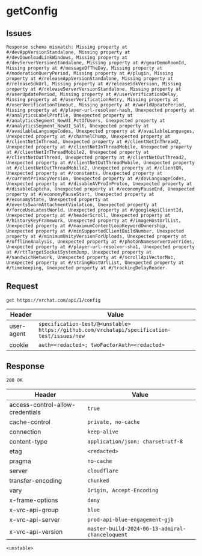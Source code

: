# getConfig

## Issues
```
Response schema mismatch: Missing property at #/devAppVersionStandalone, Missing property at #/devDownloadLinkWindows, Missing property at #/devServerVersionStandalone, Missing property at #/gearDemoRoomId, Missing property at #/messageOfTheDay, Missing property at #/moderationQueryPeriod, Missing property at #/plugin, Missing property at #/releaseAppVersionStandalone, Missing property at #/releaseSdkUrl, Missing property at #/releaseSdkVersion, Missing property at #/releaseServerVersionStandalone, Missing property at #/userUpdatePeriod, Missing property at #/userVerificationDelay, Missing property at #/userVerificationRetry, Missing property at #/userVerificationTimeout, Missing property at #/worldUpdatePeriod, Missing property at #/player-url-resolver-hash, Unexpected property at #/analyticsLabelProfile, Unexpected property at #/analyticsSegment_NewUI_PctOfUsers, Unexpected property at #/analyticsSegment_NewUI_Salt, Unexpected property at #/availableLanguageCodes, Unexpected property at #/availableLanguages, Unexpected property at #/channelChump, Unexpected property at #/clientNetInThread, Unexpected property at #/clientNetInThread2, Unexpected property at #/clientNetInThreadMobile, Unexpected property at #/clientNetInThreadMobile2, Unexpected property at #/clientNetOutThread, Unexpected property at #/clientNetOutThread2, Unexpected property at #/clientNetOutThreadMobile, Unexpected property at #/clientNetOutThreadMobile2, Unexpected property at #/clientQR, Unexpected property at #/constants, Unexpected property at #/currentPrivacyVersion, Unexpected property at #/devLanguageCodes, Unexpected property at #/disableAVProInProton, Unexpected property at #/disableCaptcha, Unexpected property at #/economyPauseEnd, Unexpected property at #/economyPauseStart, Unexpected property at #/economyState, Unexpected property at #/eventsSwarmAttachmentViolation, Unexpected property at #/forceUseLatestWorld, Unexpected property at #/googleApiClientId, Unexpected property at #/headerScroll, Unexpected property at #/historyKeyFramework, Unexpected property at #/imageHostUrlList, Unexpected property at #/maximumContentLoopKeywordOwnership, Unexpected property at #/minSupportedClientBuildNumber, Unexpected property at #/minimumUnityVersionForUploads, Unexpected property at #/offlineAnalysis, Unexpected property at #/photonNameserverOverrides, Unexpected property at #/player-url-resolver-sha1, Unexpected property at #/rttTargetSocketSystemJump, Unexpected property at #/sandwichNetwork, Unexpected property at #/scrollApiVectorMac, Unexpected property at #/stringHostUrlList, Unexpected property at #/timekeeping, Unexpected property at #/trackingDelayReader.
```

## Request
`get https://vrchat.com/api/1/config`

| Header | Value |
| ------ | ----- |
| user-agent | `specification-test/@<unstable> https://github.com/vrchatapi/specification-test/issues/new` |
| cookie | `auth=<redacted>; twoFactorAuth=<redacted>` |


## Response
`200 OK`

| Header | Value |
| ------ | ----- |
| access-control-allow-credentials | `true` |
| cache-control | `private, no-cache` |
| connection | `keep-alive` |
| content-type | `application/json; charset=utf-8` |
| etag | `<redacted>` |
| pragma | `no-cache` |
| server | `cloudflare` |
| transfer-encoding | `chunked` |
| vary | `Origin, Accept-Encoding` |
| x-frame-options | `deny` |
| x-vrc-api-group | `blue` |
| x-vrc-api-server | `prod-api-blue-engagement-gjb` |
| x-vrc-api-version | `master-build-2024-06-13-admiral-chanceloquent` |

```jsonc
<unstable>
```
